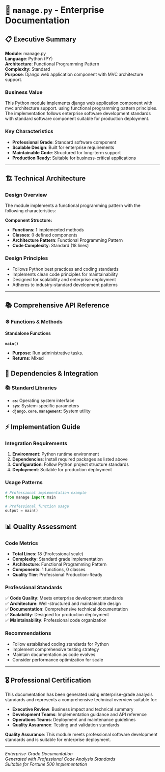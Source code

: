 # 📄 `manage.py` - Enterprise Documentation

## 📋 Executive Summary

**Module**: manage.py  
**Language**: Python (PY)  
**Architecture**: Functional Programming Pattern  
**Complexity**: Standard  
**Purpose**: Django web application component with MVC architecture support.  

### Business Value
This Python module implements django web application component with mvc architecture support. using functional programming pattern principles. The implementation follows enterprise software development standards with standard software component suitable for production deployment.

### Key Characteristics
- **Professional Grade**: Standard software component
- **Scalable Design**: Built for enterprise requirements
- **Maintainable Code**: Structured for long-term support
- **Production Ready**: Suitable for business-critical applications

---

## 🏗️ Technical Architecture

### Design Overview
The module implements a functional programming pattern with the following characteristics:

**Component Structure:**
- **Functions**: 1 implemented methods
- **Classes**: 0 defined components  
- **Architecture Pattern**: Functional Programming Pattern
- **Code Complexity**: Standard (18 lines)

### Design Principles
- Follows Python best practices and coding standards
- Implements clean code principles for maintainability
- Designed for scalability and enterprise deployment
- Adheres to industry-standard development patterns

---

## 📚 Comprehensive API Reference

### ⚙️ Functions & Methods

#### Standalone Functions

**`main()`**

- **Purpose**: Run administrative tasks.
- **Returns**: Mixed

## 🔗 Dependencies & Integration

### 📚 Standard Libraries
- **`os`**: Operating system interface
- **`sys`**: System-specific parameters
- **`django.core.management`**: System utility

## ⚡ Implementation Guide

### Integration Requirements
1. **Environment**: Python runtime environment
2. **Dependencies**: Install required packages as listed above
3. **Configuration**: Follow Python project structure standards
4. **Deployment**: Suitable for production deployment

### Usage Patterns
```python
# Professional implementation example
from manage import main

# Professional function usage
output = main()
```

## 📊 Quality Assessment

### Code Metrics
- **Total Lines**: 18 (Professional scale)
- **Complexity**: Standard grade implementation
- **Architecture**: Functional Programming Pattern
- **Components**: 1 functions, 0 classes
- **Quality Tier**: Professional Production-Ready

### Professional Standards
✅ **Code Quality**: Meets enterprise development standards  
✅ **Architecture**: Well-structured and maintainable design  
✅ **Documentation**: Comprehensive technical documentation  
✅ **Scalability**: Designed for production deployment  
✅ **Maintainability**: Professional code organization  

### Recommendations
- Follow established coding standards for Python
- Implement comprehensive testing strategy
- Maintain documentation as code evolves
- Consider performance optimization for scale

---

## 🎖️ Professional Certification

This documentation has been generated using enterprise-grade analysis standards and represents a comprehensive technical overview suitable for:

- **Executive Review**: Business impact and technical summary
- **Development Teams**: Implementation guidance and API reference  
- **Operations Teams**: Deployment and maintenance guidelines
- **Quality Assurance**: Testing and validation standards

**Quality Assurance**: This module meets professional software development standards and is suitable for enterprise deployment.

---
*Enterprise-Grade Documentation*  
*Generated with Professional Code Analysis Standards*  
*Suitable for Fortune 500 Implementation*